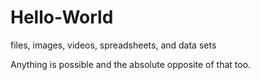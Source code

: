 # Hello-World

files, images, videos, spreadsheets, and data sets

Anything is possible and the absolute opposite of that too.

